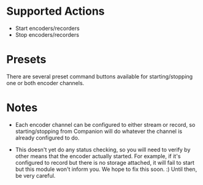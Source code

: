 # Supported Actions

- Start encoders/recorders
- Stop encoders/recorders

# Presets

There are several preset command buttons available for starting/stopping one or
both encoder channels.

# Notes

- Each encoder channel can be configured to either stream or record, so
  starting/stopping from Companion will do whatever the channel is already
  configured to do.

- This doesn't yet do any status checking, so you will need to verify by other
  means that the encoder actually started. For example, if it's configured to
  record but there is no storage attached, it will fail to start but this
  module won't inform you. We hope to fix this soon. :) Until then, be very
  careful.

